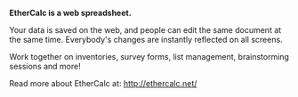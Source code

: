 **EtherCalc is a web spreadsheet.**

Your data is saved on the web, and people can edit the same document at the
same time. Everybody's changes are instantly reflected on all screens.

Work together on inventories, survey forms, list management, brainstorming
sessions and more!

Read more about EtherCalc at: <http://ethercalc.net/>
